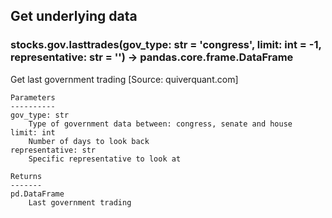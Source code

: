 ## Get underlying data 
### stocks.gov.lasttrades(gov_type: str = 'congress', limit: int = -1, representative: str = '') -> pandas.core.frame.DataFrame

Get last government trading [Source: quiverquant.com]

    Parameters
    ----------
    gov_type: str
        Type of government data between: congress, senate and house
    limit: int
        Number of days to look back
    representative: str
        Specific representative to look at

    Returns
    -------
    pd.DataFrame
        Last government trading
